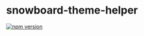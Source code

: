 # snowboard-theme-helper

[![npm version](https://badge.fury.io/js/snowboard-theme-helper.svg)](https://www.npmjs.com/package/snowboard-theme-helper)
